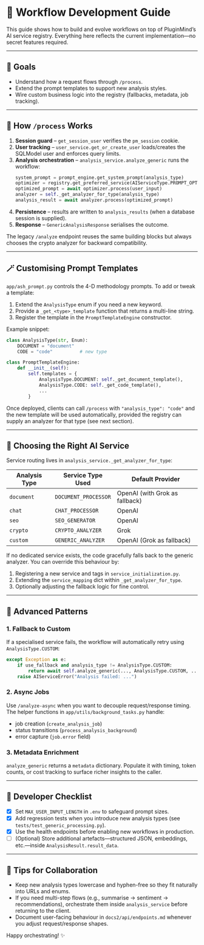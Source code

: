 # 🧩 Workflow Development Guide

This guide shows how to build and evolve workflows on top of PluginMind’s AI service registry. Everything here reflects the current implementation—no secret features required.

---

## 🎯 Goals
- Understand how a request flows through `/process`.
- Extend the prompt templates to support new analysis styles.
- Wire custom business logic into the registry (fallbacks, metadata, job tracking).

---

## 🧠 How `/process` Works

1. **Session guard** – `get_session_user` verifies the `pm_session` cookie.
2. **User tracking** – `user_service.get_or_create_user` loads/creates the SQLModel user and enforces query limits.
3. **Analysis orchestration** – `analysis_service.analyze_generic` runs the workflow:
   ```python
   system_prompt = prompt_engine.get_system_prompt(analysis_type)
   optimizer = registry.get_preferred_service(AIServiceType.PROMPT_OPTIMIZER)
   optimized_prompt = await optimizer.process(user_input)
   analyzer = self._get_analyzer_for_type(analysis_type)
   analysis_result = await analyzer.process(optimized_prompt)
   ```
4. **Persistence** – results are written to `analysis_results` (when a database session is supplied).
5. **Response** – `GenericAnalysisResponse` serialises the outcome.

The legacy `/analyze` endpoint reuses the same building blocks but always chooses the crypto analyzer for backward compatibility.

---

## 🪄 Customising Prompt Templates

`app/ash_prompt.py` controls the 4-D methodology prompts. To add or tweak a template:

1. Extend the `AnalysisType` enum if you need a new keyword.
2. Provide a `_get_<type>_template` function that returns a multi-line string.
3. Register the template in the `PromptTemplateEngine` constructor.

Example snippet:
```python
class AnalysisType(str, Enum):
    DOCUMENT = "document"
    CODE = "code"          # new type

class PromptTemplateEngine:
    def __init__(self):
        self.templates = {
            AnalysisType.DOCUMENT: self._get_document_template(),
            AnalysisType.CODE: self._get_code_template(),
            ...
        }
```

Once deployed, clients can call `/process` with `"analysis_type": "code"` and the new template will be used automatically, provided the registry can supply an analyzer for that type (see next section).

---

## 🔌 Choosing the Right AI Service

Service routing lives in `analysis_service._get_analyzer_for_type`:

| Analysis Type | Service Type Used | Default Provider |
|---------------|------------------|------------------|
| `document`    | `DOCUMENT_PROCESSOR` | OpenAI (with Grok as fallback) |
| `chat`        | `CHAT_PROCESSOR`     | OpenAI |
| `seo`         | `SEO_GENERATOR`      | OpenAI |
| `crypto`      | `CRYPTO_ANALYZER`    | Grok |
| `custom`      | `GENERIC_ANALYZER`   | OpenAI (Grok as fallback) |

If no dedicated service exists, the code gracefully falls back to the generic analyzer. You can override this behaviour by:

1. Registering a new service and tags in `service_initialization.py`.
2. Extending the `service_mapping` dict within `_get_analyzer_for_type`.
3. Optionally adjusting the fallback logic for fine control.

---

## 🔁 Advanced Patterns

### 1. Fallback to Custom
If a specialised service fails, the workflow will automatically retry using `AnalysisType.CUSTOM`:
```python
except Exception as e:
    if use_fallback and analysis_type != AnalysisType.CUSTOM:
        return await self.analyze_generic(..., AnalysisType.CUSTOM, ...)
    raise AIServiceError("Analysis failed: ...")
```

### 2. Async Jobs
Use `/analyze-async` when you want to decouple request/response timing. The helper functions in `app/utils/background_tasks.py` handle:
- job creation (`create_analysis_job`)
- status transitions (`process_analysis_background`)
- error capture (`job.error` field)

### 3. Metadata Enrichment
`analyze_generic` returns a `metadata` dictionary. Populate it with timing, token counts, or cost tracking to surface richer insights to the caller.

---

## 🧰 Developer Checklist

- [x] Set `MAX_USER_INPUT_LENGTH` in `.env` to safeguard prompt sizes.
- [x] Add regression tests when you introduce new analysis types (see `tests/test_generic_processing.py`).
- [x] Use the health endpoints before enabling new workflows in production.
- [ ] (Optional) Store additional artefacts—structured JSON, embeddings, etc.—inside `AnalysisResult.result_data`.

---

## 🤝 Tips for Collaboration

- Keep new analysis types lowercase and hyphen-free so they fit naturally into URLs and enums.
- If you need multi-step flows (e.g., summarise → sentiment → recommendations), orchestrate them inside `analysis_service` before returning to the client.
- Document user-facing behaviour in `docs2/api/endpoints.md` whenever you adjust request/response shapes.

Happy orchestrating! ✨
